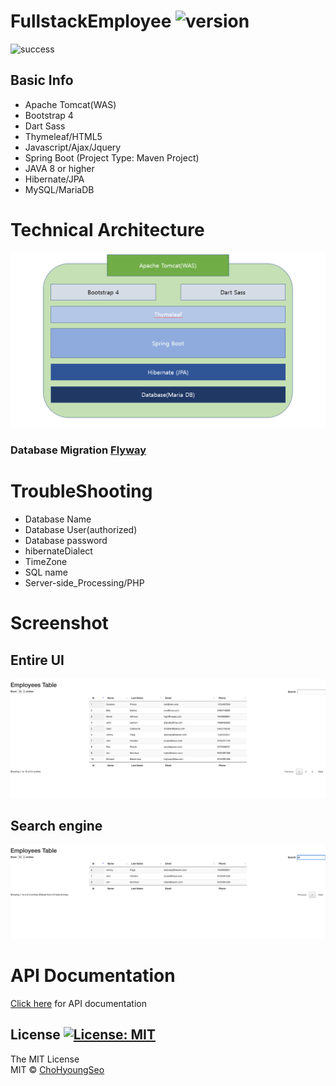 # FullstackEmployee ![version](https://img.shields.io/badge/Version-0.1.0-orange.svg)


![success](https://img.shields.io/badge/Connection-success-informational.svg)


## Basic Info ##

* Apache Tomcat(WAS)
* Bootstrap 4 
* Dart Sass
* Thymeleaf/HTML5
* Javascript/Ajax/Jquery
* Spring Boot (Project Type: Maven Project)
* JAVA 8 or higher
* Hibernate/JPA
* MySQL/MariaDB


# Technical Architecture
![badge](./img/TechnicalArchitecture.PNG)


### Database Migration [Flyway](https://flywaydb.org/)


# TroubleShooting
* Database Name
* Database User(authorized)
* Database password
* hibernateDialect
* TimeZone
* SQL name
* Server-side_Processing/PHP


# Screenshot
## Entire UI
![badge](./img/UI.png)

## Search engine
![badge](./img/SearchEngine.png)


# API Documentation
[Click here](API.md) for API documentation

## License [![License: MIT](https://img.shields.io/badge/License-MIT-brightgreen.svg)](https://opensource.org/licenses/MIT)
The MIT License
<br/>
MIT © [ChoHyoungSeo](https://github.com/ChoHyoungSeo/)
